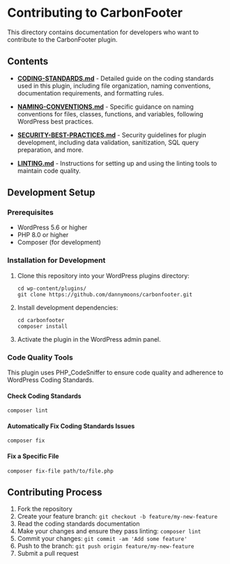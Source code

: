 # Contributing to CarbonFooter

This directory contains documentation for developers who want to contribute to the CarbonFooter plugin.

## Contents

- **[CODING-STANDARDS.md](CODING-STANDARDS.md)** - Detailed guide on the coding standards used in this plugin, including file organization, naming conventions, documentation requirements, and formatting rules.

- **[NAMING-CONVENTIONS.md](NAMING-CONVENTIONS.md)** - Specific guidance on naming conventions for files, classes, functions, and variables, following WordPress best practices.

- **[SECURITY-BEST-PRACTICES.md](SECURITY-BEST-PRACTICES.md)** - Security guidelines for plugin development, including data validation, sanitization, SQL query preparation, and more.

- **[LINTING.md](LINTING.md)** - Instructions for setting up and using the linting tools to maintain code quality.

## Development Setup

### Prerequisites

- WordPress 5.6 or higher
- PHP 8.0 or higher
- Composer (for development)

### Installation for Development

1. Clone this repository into your WordPress plugins directory:

   ```
   cd wp-content/plugins/
   git clone https://github.com/dannymoons/carbonfooter.git
   ```

2. Install development dependencies:

   ```
   cd carbonfooter
   composer install
   ```

3. Activate the plugin in the WordPress admin panel.

### Code Quality Tools

This plugin uses PHP_CodeSniffer to ensure code quality and adherence to WordPress Coding Standards.

#### Check Coding Standards

```
composer lint
```

#### Automatically Fix Coding Standards Issues

```
composer fix
```

#### Fix a Specific File

```
composer fix-file path/to/file.php
```

## Contributing Process

1. Fork the repository
2. Create your feature branch: `git checkout -b feature/my-new-feature`
3. Read the coding standards documentation
4. Make your changes and ensure they pass linting: `composer lint`
5. Commit your changes: `git commit -am 'Add some feature'`
6. Push to the branch: `git push origin feature/my-new-feature`
7. Submit a pull request 